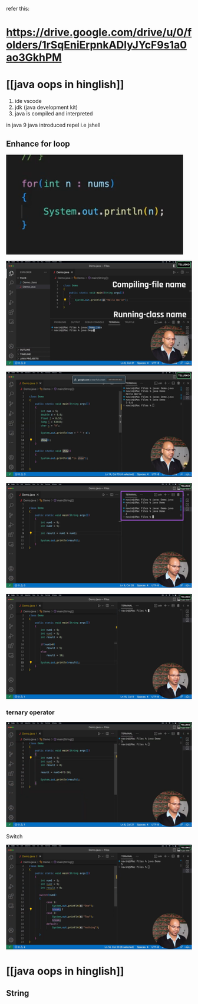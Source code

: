 

refer this:
# https://drive.google.com/drive/u/0/folders/1rSqEniErpnkADlyJYcF9s1a0ao3GkhPM


# [[java oops in hinglish]]


1. ide vscode
2. jdk (java development kit)
3. java is compiled and interpreted

in java 9  java introduced repel i.e jshell


## Enhance for loop

![alt text](Pastedimage20241227174236.png)

![alt text](Pastedimage20241227153317.png)


![alt text](Pastedimage20241227153636.png)



![alt text](Pastedimage20241227153941.png)


![alt text](Pastedimage20241227154425.png)

### ternary operator

![alt text](Pastedimage20241227154541.png)

Switch

![alt text](Pastedimage20241227154648.png)



# [[java oops in hinglish]]



## String

